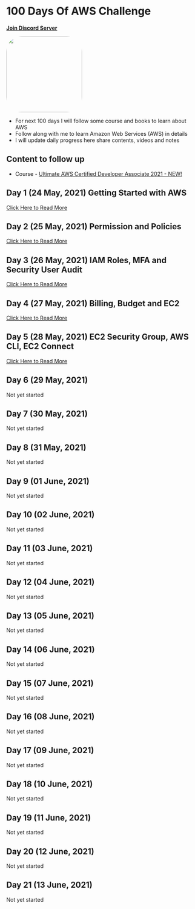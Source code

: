 # 100 Days Of AWS Challenge
**[Join Discord Server](https://discord.gg/neuKDrJ)**

<a href="https://www.youtube.com/watch?v=77XaHwNxH68">
<img src="https://i3.ytimg.com/vi/77XaHwNxH68/hqdefault.jpg" align="center" width="200" style="border-radius:40px" />
</a>

- For next 100 days I will follow some course and books to learn about AWS
- Follow along with me to learn Amazon Web Services (AWS) in details
- I will update daily progress here share contents, videos and notes

## Content to follow up
- Course - [Ultimate AWS Certified Developer Associate 2021 - NEW!](https://www.udemy.com/course/aws-certified-developer-associate-dva-c01/)


## Day 1 (24 May, 2021) Getting Started with AWS
[Click Here to Read More](/Day-1-100DaysOfAWS.md)

## Day 2 (25 May, 2021) Permission and Policies
[Click Here to Read More](/Day-2-100DaysOfAWS.md)

## Day 3 (26 May, 2021) IAM Roles, MFA and Security User Audit
[Click Here to Read More](/Day-3-100DaysOfAWS.md)

## Day 4 (27 May, 2021) Billing, Budget and EC2
[Click Here to Read More](/Day-4-100DaysOfAWS.md)

## Day 5 (28 May, 2021) EC2 Security Group, AWS CLI, EC2 Connect
[Click Here to Read More](/Day-5-100DaysOfAWS.md)

## Day 6 (29 May, 2021)
Not yet started

## Day 7 (30 May, 2021)
Not yet started

## Day 8 (31 May, 2021)
Not yet started

## Day 9 (01 June, 2021)
Not yet started

## Day 10 (02 June, 2021)
Not yet started

## Day 11 (03 June, 2021)
Not yet started

## Day 12 (04 June, 2021)
Not yet started

## Day 13 (05 June, 2021)
Not yet started

## Day 14 (06 June, 2021)
Not yet started

## Day 15 (07 June, 2021)
Not yet started

## Day 16 (08 June, 2021)
Not yet started

## Day 17 (09 June, 2021)
Not yet started

## Day 18 (10 June, 2021)
Not yet started

## Day 19 (11 June, 2021)
Not yet started

## Day 20 (12 June, 2021)
Not yet started

## Day 21 (13 June, 2021)
Not yet started
